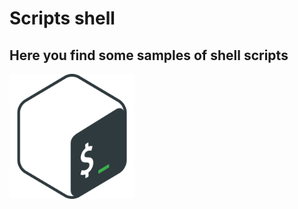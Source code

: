 # Scripts shell

## Here you find some samples of shell scripts

<img src="https://raw.githubusercontent.com/Ramonmelod/scripts-sh/8506011461ac2ada8e1b0291d8bb076e7efc513a/shasumchecker/bash-icon.svg" alt="logo Neovim" width="200" height="auto">


